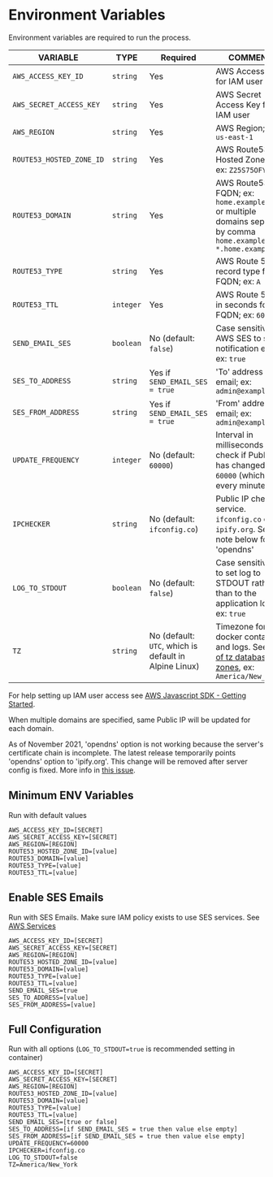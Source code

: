 # Environment Variables

Environment variables are required to run the process.

<!-- markdownlint-disable line-length -->

| VARIABLE                 | TYPE      | Required                                              | COMMENTS                                                                                                                                                             |
|--------------------------|-----------|-------------------------------------------------------|----------------------------------------------------------------------------------------------------------------------------------------------------------------------|
| `AWS_ACCESS_KEY_ID`      | `string`  | Yes                                                   | AWS Access Key for IAM user                                                                                                                                          |
| `AWS_SECRET_ACCESS_KEY`  | `string`  | Yes                                                   | AWS Secret Access Key for IAM user                                                                                                                                   |
| `AWS_REGION`             | `string`  | Yes                                                   | AWS Region; ex: `us-east-1`                                                                                                                                          |
| `ROUTE53_HOSTED_ZONE_ID` | `string`  | Yes                                                   | AWS Route53 Hosted Zone ID; ex: `Z25S75OFY0ERQD`                                                                                                                     |
| `ROUTE53_DOMAIN`         | `string`  | Yes                                                   | AWS Route53 FQDN; ex: `home.example.com` or multiple domains separated by comma `home.example.com, *.home.example.com`                                               |
| `ROUTE53_TYPE`           | `string`  | Yes                                                   | AWS Route 53 record type for FQDN; ex: `A`                                                                                                                           |
| `ROUTE53_TTL`            | `integer` | Yes                                                   | AWS Route 53 TTL in seconds for FQDN; ex: `60`                                                                                                                       |
| `SEND_EMAIL_SES`         | `boolean` | No (default: `false`)                                 | Case sensitive, use AWS SES to send notification email. ex: `true`                                                                                                   |
| `SES_TO_ADDRESS`         | `string`  | Yes if `SEND_EMAIL_SES = true`                        | 'To' address for email; ex: `admin@example.com`                                                                                                                      |
| `SES_FROM_ADDRESS`       | `string`  | Yes if `SEND_EMAIL_SES = true`                        | 'From' address for email; ex: `admin@example.com`                                                                                                                    |
| `UPDATE_FREQUENCY`       | `integer` | No (default: `60000`)                                 | Interval in milliseconds to check if Public IP has changed; ex: `60000` (which is every minute)                                                                      |
| `IPCHECKER`              | `string`  | No (default: `ifconfig.co`)                           | Public IP checker service. `ifconfig.co` or `ipify.org`.  See note below for 'opendns'                                                                               |
| `LOG_TO_STDOUT`          | `boolean` | No (default: `false`)                                 | Case sensitive, use to set log to STDOUT rather than to the application log file. ex: `true`                                                                         |
| `TZ`                     | `string`  | No (default: `UTC`, which is default in Alpine Linux) | Timezone for docker container and logs.  See [List of tz database time zones](https://en.wikipedia.org/wiki/List_of_tz_database_time_zones),  ex: `America/New_York` |

<!-- markdownlint-enable line-length -->

For help setting up IAM user access
see [AWS Javascript SDK - Getting Started](http://docs.aws.amazon.com/sdk-for-javascript/v2/developer-guide/getting-started-nodejs.html).

When multiple domains are specified, same Public IP will be updated for each domain.

As of November 2021, 'opendns' option is not working because the server's certificate chain is incomplete. The latest
release temporarily points 'opendns' option to 'ipify.org'. This change will be removed after server config is fixed.
More info in [this issue](https://github.com/sjmayotte/route53-dynamic-dns/issues/18#issuecomment-971780716).

## Minimum ENV Variables

Run with default values

    AWS_ACCESS_KEY_ID=[SECRET]
    AWS_SECRET_ACCESS_KEY=[SECRET]
    AWS_REGION=[REGION]
    ROUTE53_HOSTED_ZONE_ID=[value]
    ROUTE53_DOMAIN=[value]
    ROUTE53_TYPE=[value]
    ROUTE53_TTL=[value]

## Enable SES Emails

Run with SES Emails. Make sure IAM policy exists to use SES services.
See [AWS Services](/route53-dynamic-dns/config/aws/#ses)

    AWS_ACCESS_KEY_ID=[SECRET]
    AWS_SECRET_ACCESS_KEY=[SECRET]
    AWS_REGION=[REGION]
    ROUTE53_HOSTED_ZONE_ID=[value]
    ROUTE53_DOMAIN=[value]
    ROUTE53_TYPE=[value]
    ROUTE53_TTL=[value]
    SEND_EMAIL_SES=true
    SES_TO_ADDRESS=[value]
    SES_FROM_ADDRESS=[value]

## Full Configuration

Run with all options (`LOG_TO_STDOUT=true` is recommended setting in container)

    AWS_ACCESS_KEY_ID=[SECRET]
    AWS_SECRET_ACCESS_KEY=[SECRET]
    AWS_REGION=[REGION]
    ROUTE53_HOSTED_ZONE_ID=[value]
    ROUTE53_DOMAIN=[value]
    ROUTE53_TYPE=[value]
    ROUTE53_TTL=[value]
    SEND_EMAIL_SES=[true or false]
    SES_TO_ADDRESS=[if SEND_EMAIL_SES = true then value else empty]
    SES_FROM_ADDRESS=[if SEND_EMAIL_SES = true then value else empty]
    UPDATE_FREQUENCY=60000
    IPCHECKER=ifconfig.co
    LOG_TO_STDOUT=false
    TZ=America/New_York
